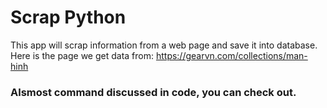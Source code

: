 # Scrap Python
This app will scrap information from a web page and save it into database.
Here is the page we get data from:
https://gearvn.com/collections/man-hinh

### Alsmost command discussed in code, you can check out. 



